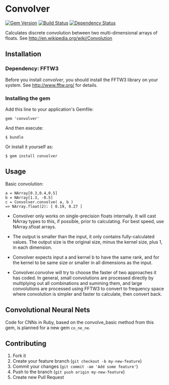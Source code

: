 # Convolver

[![Gem Version](https://badge.fury.io/rb/convolver.png)](http://badge.fury.io/rb/convolver)
[![Build Status](https://travis-ci.org/neilslater/convolver.png?branch=master)](http://travis-ci.org/neilslater/convolver)
[![Dependency Status](https://gemnasium.com/neilslater/convolver.png)](https://gemnasium.com/neilslater/convolver)

Calculates discrete convolution between two multi-dimensional arrays of floats.
See http://en.wikipedia.org/wiki/Convolution

## Installation

### Dependency: FFTW3

Before you install *convolver*, you should install the FFTW3 library on your system.
See http://www.fftw.org/ for details.

### Installing the gem

Add this line to your application's Gemfile:

    gem 'convolver'

And then execute:

    $ bundle

Or install it yourself as:

    $ gem install convolver

## Usage

Basic convolution:

    a = NArray[0.3,0.4,0.5]
    b = NArray[1.3, -0.5]
    c = Convolver.convolve( a, b )
    => NArray.float(2): [ 0.19, 0.27 ]

 * Convolver only works on single-precision floats internally. It will cast NArray types to this, if
possible, prior to calculating. For best speed, use NArray.sfloat arrays.

 * The output is smaller than the input, it only contains fully-calculated values. The output size
is the original size, minus the kernel size, plus 1, in each dimension.

 * Convolver expects input a and kernel b to have the same rank, and for the kernel to be same size
or smaller in all dimensions as the input.

 * Convolver.convolve will try to choose the faster of two approaches it has coded. In general,
small convolutions are processed directly by multiplying out all combinations and summing them,
and large convolutions are processed using FFTW3 to convert to frequency space where convolution
is simpler and faster to calculate, then convert back.

## Convolutional Neural Nets

Code for CNNs in Ruby, based on the convolve_basic method from this gem, is planned for a
new gem ```co_ne_ne```.

## Contributing

1. Fork it
2. Create your feature branch (`git checkout -b my-new-feature`)
3. Commit your changes (`git commit -am 'Add some feature'`)
4. Push to the branch (`git push origin my-new-feature`)
5. Create new Pull Request

